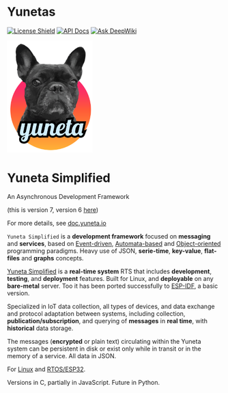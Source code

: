 # Yunetas

[![License Shield](https://img.shields.io/badge/license-MIT-orange)](https://github.com/artgins/yunetas/blob/main/LICENSE.txt)
[![API Docs](https://img.shields.io/badge/api-docs-informational.svg)](https://doc.yuneta.io/)
[![Ask DeepWiki](https://deepwiki.com/badge.svg)](https://deepwiki.com/artgins/yunetas)

<a href="https://yuneta.io/">
    <img src="https://github.com/artgins/yunetas/blob/main/docs/doc.yuneta.io/_static/yuneta-image.svg?raw=true" alt="Icon" width="200" /> <!-- Adjust the width as needed -->
</a>

# Yuneta Simplified

An Asynchronous Development Framework

(this is version 7, version 6 [here](https://yuneta.com))

For more details, see [doc.yuneta.io](https://doc.yuneta.io)


[pypi-badge]: https://img.shields.io/pypi/v/yunetas


`Yuneta Simplified` is a **development framework** focused on **messaging** and **services**, based on
[Event-driven](https://en.wikipedia.org/wiki/Event-driven_programming),
[Automata-based](https://en.wikipedia.org/wiki/Automata-based_programming)
and [Object-oriented](https://en.wikipedia.org/wiki/Object-oriented_programming)
programming paradigms.
Heavy use of JSON, **serie-time**, **key-value**, **flat-files** and **graphs** concepts.

[Yuneta Simplified](https://yuneta.io) is a **real-time system** RTS that includes **development**, **testing**, and **deployment** features. Built for Linux, and **deployable** on any **bare-metal** server. Too it has been ported successfully to [ESP-IDF](https://www.espressif.com/en/products/sdks/esp-idf), a basic version.

Specialized in IoT data collection, all types of devices, and data exchange and protocol adaptation between systems, including collection, **publication/subscription**, and querying of **messages** in **real time**, with **historical** data storage.

The messages (**encrypted** or plain text) circulating within the Yuneta system can be persistent in disk or exist only while in transit or in the memory of a service. All data in JSON.

For [Linux](https://en.wikipedia.org/wiki/Linux) and [RTOS/ESP32](https://www.espressif.com/en/products/sdks/esp-idf).

Versions in C, partially in JavaScript. Future in Python.
